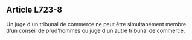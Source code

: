 Article L723-8
----
Un juge d'un tribunal de commerce ne peut être simultanément membre d'un conseil
de prud'hommes ou juge d'un autre tribunal de commerce.
